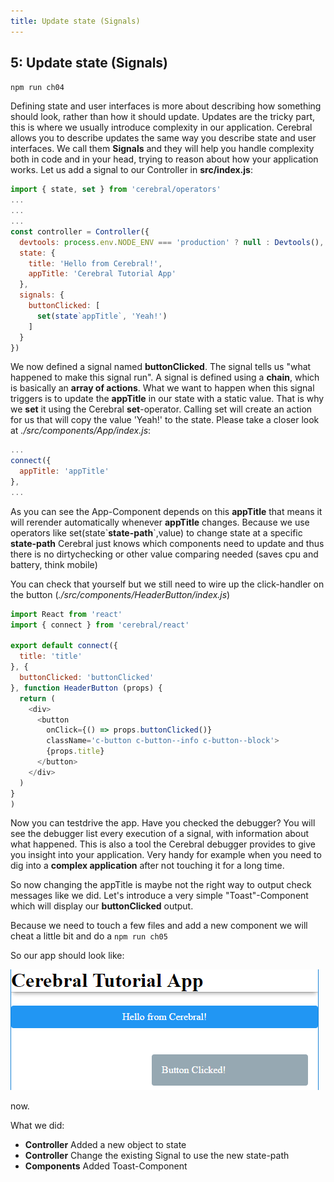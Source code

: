 ```yaml
---
title: Update state (Signals)
---
```


## 5: Update state (Signals)

`npm run ch04`

Defining state and user interfaces is more about describing how something should look, rather than how it should update. Updates are the tricky part, this is where we usually introduce complexity in our application. Cerebral allows you to describe updates the same way you describe state and user interfaces. We call them **Signals** and they will help you handle complexity both in code and in your head, trying to reason about how your application works.
Let us add a signal to our Controller in **src/index.js**:

```js
import { state, set } from 'cerebral/operators'
...
...
...
const controller = Controller({
  devtools: process.env.NODE_ENV === 'production' ? null : Devtools(),
  state: {
    title: 'Hello from Cerebral!',
    appTitle: 'Cerebral Tutorial App'
  },
  signals: {
    buttonClicked: [
      set(state`appTitle`, 'Yeah!')
    ]
  }
})

```
We now defined a signal named **buttonClicked**. The signal tells us "what happened to make this signal run". A signal is defined using a **chain**, which is basically an **array of actions**. What we want to happen when this signal triggers is to update the **appTitle** in our state with a static value. That is why we **set** it using the Cerebral **set**-operator. Calling set will create an action for us that will copy the value 'Yeah!' to the state. 
Please take a closer look at *./src/components/App/index.js*:

```js
...
connect({
  appTitle: 'appTitle'
},
...
```
As you can see the App-Component depends on this **appTitle** that means it will rerender automatically whenever **appTitle** changes.  Because we use operators like set(state\`**state-path**\`,value) to change state at a specific **state-path** Cerebral just knows which components need to update and thus there is no dirtychecking or other value comparing needed (saves cpu and battery, think mobile)

You can check that yourself but we still need to wire up the click-handler on the button (*./src/components/HeaderButton/index.js*)
```js
import React from 'react'
import { connect } from 'cerebral/react'

export default connect({
  title: 'title'
}, {
  buttonClicked: 'buttonClicked'
}, function HeaderButton (props) {
  return (
    <div>
      <button 
        onClick={() => props.buttonClicked()} 
        className='c-button c-button--info c-button--block'>
        {props.title}
      </button>
    </div>
  )
}
)
```
Now you can testdrive the app.
Have you checked the debugger? You will see the debugger list every execution of a signal, with information about what happened. This is also a tool the Cerebral debugger provides to give you insight into your application. Very handy for example when you need to dig into a **complex application** after not touching it for a long time.

So now changing the appTitle is maybe not the right way to output check messages like we did. Let's introduce a very simple "Toast"-Component which will display our **buttonClicked** output.

Because we need to touch a few files and add a new component we will cheat a little bit and do a `npm run ch05`

So our app should look like:

![Result](../../public/img/tutorial_05_result.PNG)

now.

What we did:
- **Controller** Added a new object to state 
- **Controller** Change the existing Signal to use the new state-path
- **Components** Added Toast-Component


